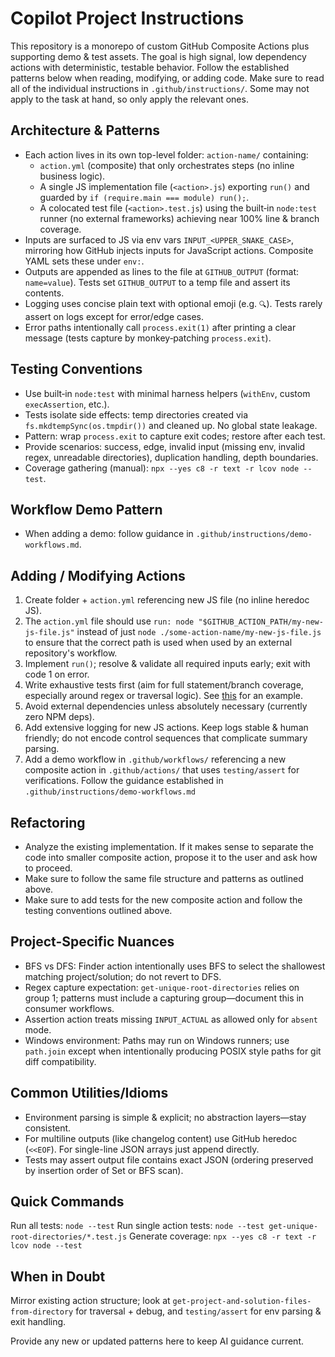 # Copilot Project Instructions

This repository is a monorepo of custom GitHub Composite Actions plus supporting demo & test assets. The goal is high signal, low dependency actions with deterministic, testable behavior. Follow the established patterns below when reading, modifying, or adding code. Make sure to read all of the individual instructions in `.github/instructions/`.  Some may not apply to the task at hand, so only apply the relevant ones.

## Architecture & Patterns
- Each action lives in its own top-level folder: `action-name/` containing:
  - `action.yml` (composite) that only orchestrates steps (no inline business logic).
  - A single JS implementation file (`<action>.js`) exporting `run()` and guarded by `if (require.main === module) run();`.
  - A colocated test file (`<action>.test.js`) using the built‑in `node:test` runner (no external frameworks) achieving near 100% line & branch coverage.
- Inputs are surfaced to JS via env vars `INPUT_<UPPER_SNAKE_CASE>`, mirroring how GitHub injects inputs for JavaScript actions. Composite YAML sets these under `env:`.
- Outputs are appended as lines to the file at `GITHUB_OUTPUT` (format: `name=value`). Tests set `GITHUB_OUTPUT` to a temp file and assert its contents.
- Logging uses concise plain text with optional emoji (e.g. `🔍`). Tests rarely assert on logs except for error/edge cases.
- Error paths intentionally call `process.exit(1)` after printing a clear message (tests capture by monkey‑patching `process.exit`).

## Testing Conventions
- Use built‑in `node:test` with minimal harness helpers (`withEnv`, custom `execAssertion`, etc.).
- Tests isolate side effects: temp directories created via `fs.mkdtempSync(os.tmpdir())` and cleaned up. No global state leakage.
- Pattern: wrap `process.exit` to capture exit codes; restore after each test.
- Provide scenarios: success, edge, invalid input (missing env, invalid regex, unreadable directories), duplication handling, depth boundaries.
- Coverage gathering (manual): `npx --yes c8 -r text -r lcov node --test`.

## Workflow Demo Pattern
- When adding a demo: follow guidance in `.github/instructions/demo-workflows.md`.

## Adding / Modifying Actions
1. Create folder + `action.yml` referencing new JS file (no inline heredoc JS).
2. The `action.yml` file should use `run: node "$GITHUB_ACTION_PATH/my-new-js-file.js"` instead of just `node ./some-action-name/my-new-js-file.js` to ensure that the correct path is used when used by an external repository's workflow.
3. Implement `run()`; resolve & validate all required inputs early; exit with code 1 on error.
4. Write exhaustive tests first (aim for full statement/branch coverage, especially around regex or traversal logic).  See [this](../get-unique-root-directories/unique-root-directories.test.js) for an example.
5. Avoid external dependencies unless absolutely necessary (currently zero NPM deps).
6. Add extensive logging for new JS actions. Keep logs stable & human friendly; do not encode control sequences that complicate summary parsing.
7. Add a demo workflow in `.github/workflows/` referencing a new composite action in `.github/actions/` that uses `testing/assert` for verifications. Follow the guidance established in `.github/instructions/demo-workflows.md`

## Refactoring
- Analyze the existing implementation.  If it makes sense to separate the code into smaller composite action, propose it to the user and ask how to proceed.
- Make sure to follow the same file structure and patterns as outlined above.
- Make sure to add tests for the new composite action and follow the testing conventions outlined above.

## Project-Specific Nuances
- BFS vs DFS: Finder action intentionally uses BFS to select the shallowest matching project/solution; do not revert to DFS.
- Regex capture expectation: `get-unique-root-directories` relies on group 1; patterns must include a capturing group—document this in consumer workflows.
- Assertion action treats missing `INPUT_ACTUAL` as allowed only for `absent` mode.
- Windows environment: Paths may run on Windows runners; use `path.join` except when intentionally producing POSIX style paths for git diff compatibility.

## Common Utilities/Idioms
- Environment parsing is simple & explicit; no abstraction layers—stay consistent.
- For multiline outputs (like changelog content) use GitHub heredoc (`<<EOF`). For single-line JSON arrays just append directly.
- Tests may assert output file contains exact JSON (ordering preserved by insertion order of Set or BFS scan).

## Quick Commands
Run all tests: `node --test`
Run single action tests: `node --test get-unique-root-directories/*.test.js`
Generate coverage: `npx --yes c8 -r text -r lcov node --test`

## When in Doubt
Mirror existing action structure; look at `get-project-and-solution-files-from-directory` for traversal + debug, and `testing/assert` for env parsing & exit handling.

Provide any new or updated patterns here to keep AI guidance current.
